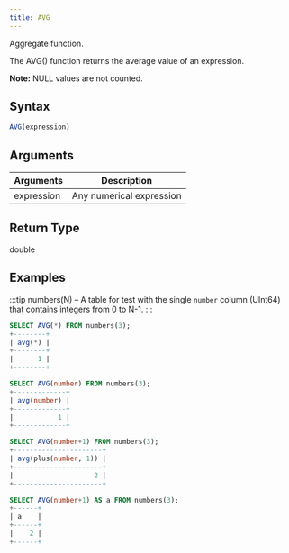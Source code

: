 ```yaml
---
title: AVG
---
```


Aggregate function.

The AVG() function returns the average value of an expression.

**Note:** NULL values are not counted.

## Syntax

```sql
AVG(expression)
```

## Arguments

| Arguments  | Description              |
| ---------- | ------------------------ |
| expression | Any numerical expression |

## Return Type

double

## Examples

:::tip numbers(N) – A table for test with the single `number` column (UInt64) that contains integers from 0 to N-1. :::

```sql
SELECT AVG(*) FROM numbers(3);
+--------+
| avg(*) |
+--------+
|      1 |
+--------+

SELECT AVG(number) FROM numbers(3);
+-------------+
| avg(number) |
+-------------+
|           1 |
+-------------+

SELECT AVG(number+1) FROM numbers(3);
+----------------------+
| avg(plus(number, 1)) |
+----------------------+
|                    2 |
+----------------------+

SELECT AVG(number+1) AS a FROM numbers(3);
+------+
| a    |
+------+
|    2 |
+------+
```
